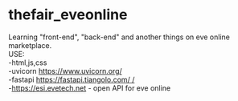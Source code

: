 # thefair_eveonline
Learning "front-end", "back-end" and another things on eve online marketplace. <br />
USE: <br />
-html,js,css <br />
-uvicorn https://www.uvicorn.org/ <br />
-fastapi [https://fastapi.tiangolo.com/ /](https://github.com/tiangolo/fastapi) <br />
-https://esi.evetech.net - open API for eve online <br />
